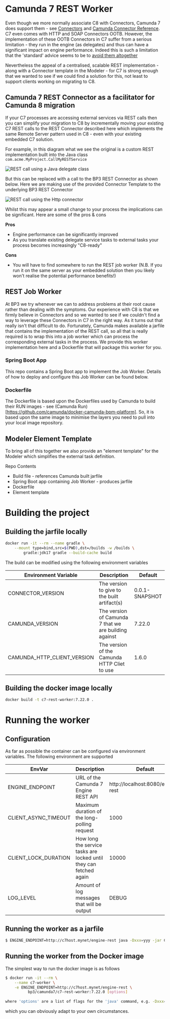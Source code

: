 # Camunda 7 REST Worker

Even though we more normally associate C8 with Connectors, Camunda 7 does support them - see
[Connectors](https://docs.camunda.org/manual/7.21/user-guide/process-engine/connectors/)
and [Camunda Connector Reference](https://docs.camunda.org/manual/7.21/reference/connect/). 
C7 even comes with HTTP and SOAP Connectors OOTB.
However, the implementation of these OOTB Connectors in C7 suffer from a serious limitation -
they run in the engine (as delegates) and thus can have a significant impact on engine performance. 
Indeed this is such a limitation that the 'standard' advice seems to be to 
[avoid them altogether](https://forum.camunda.io/t/platform-7-connectors-rest-api/44282)

Nevertheless the appeal of a centralised, scalable REST implementation - 
along with a Connector template in the Modeler - for C7
is strong enough that we wanted to see if we could find a solution for this, 
not least to support clients working on migrating to C8.

## Camunda 7 REST Connector as a facilitator for Camunda 8 migration
If your C7 processes are accessing external services via REST calls then you can simplify your
migration to C8 by incrementally moving your existing C7 REST calls to the REST Connector described
here which implements the same Remote Server pattern used in C8 -
even with your existing embedded C7 solution. 

For example, in this diagram what we see the original is a custom REST implementation built into the Java class
`com.acme.MyProject.CallMyRESTService` 

![REST call using a Java delegate class](images/delegate-rest-call.png "Java delegate REST call example")

But this can be replaced with a call to the BP3 REST Connector as shown below.
Here we are making use of the provided Connector Template to the underlying BP3 REST Connector

![REST call using the Http connector](images/connector-rest-call.png "Connector REST call example")

Whilst this may appear a small change to your process the implications can be significant. 
Here are some of the pros & cons

**Pros**
- Engine performance can be significantly improved
- As you translate existing delegate service tasks to external tasks your process becomes increasingly "C8-ready"

**Cons**
- You will have to find somewhere to run the REST job worker
(N.B. If you run it on the same server as your embedded solution then you likely won't realise the potential
performance benefits!)

## REST Job Worker
At BP3 we try whenever we can to address problems at their root cause rather than dealing with the
symptoms. Our experience with C8 is that we firmly believe in Connectors and so we wanted to see
if we couldn't find a way to leverage these Connectors in C7 in the right way. As it turns out
that really isn't that difficult to do. Fortunately, Camunda makes available a jarfile that 
contains the implementation of the REST call, so all that is really required is to wrap this
into a job worker which can process the corresponding external tasks in the process. We provide 
this worker implementation here and a Dockerfile that will package this worker for you.

### Spring Boot App
This repo contains a Spring Boot app to implement the Job Worker. 
Details of how to deploy and configure this Job Worker can be found below.

### Dockerfile
The Dockerfile is based upon the Dockerfiles used by Camunda to build their RUN images - see 
(Camunda Run)[https://github.com/camunda/docker-camunda-bpm-platform].
So, it is based upon the same image to minimise the layers you need to pull into your local image
repository.

## Modeler Element Template
To bring all of this together we also provide an "element template" for the Modeler which simplifies
the external task definition.

Repo Contents

- Build file - references Camunda built jarfile
- Spring Boot app containing Job Worker - produces jarfile
- Dockerfile
- Element template

# Building the project 
## Building the jarfile locally

```bash
docker run -it --rm --name gradle \
    --mount type=bind,src=$(PWD),dst=/builds -w /builds \
        gradle:jdk17 gradle --build-cache build
```
The build can be modified using the following environment variables

| Environment Variable        | Description                                    | Default        |
|-----------------------------|------------------------------------------------|----------------|
| CONNECTOR_VERSION           | The version to give to the built artifact(s)   | 0.0.1-SNAPSHOT |
| CAMUNDA_VERSION             | The version of Camunda 7 that we are building against | 7.22.0         |
| CAMUNDA_HTTP_CLIENT_VERSION | The version of the Camunda HTTP Cliet to use            | 1.6.0          |

## Building the docker image locally

```bash
docker build -t c7-rest-worker:7.22.0 .
```

# Running the worker
## Configuration
As far as possible the container can be configured via environment variables. The following environment
are supported

| EnvVar               | Description                                                        | Default                           |
|----------------------|--------------------------------------------------------------------|-----------------------------------|
| ENGINE_ENDPOINT      | URL of the Camunda 7 Engine REST API                               | http://localhost:8080/engine-rest |
| CLIENT_ASYNC_TIMEOUT | Maximum duration of the long-polling request                       | 1000                              |
| CLIENT_LOCK_DURATION | How long the service tasks are locked until they can fetched again | 10000                             |
| LOG_LEVEL            | Amount of log messages that will be output                         | DEBUG                             |

## Running the worker as a jarfile
```bash
$ ENGINE_ENDPOINT=http://c7host.mynet/engine-rest java -Dxxx=yyy -jar C7RESTConnector-<version>.jar
```

## Running the worker from the Docker image 

The simplest way to run the docker image is as follows

```bash
$ docker run -it --rm \
    --name c7-worker \
    -e ENGINE_ENDPOINT=http://c7host.mynet/engine-rest \
          bp3/camunda7/c7-rest-worker:7.22.0 [options]
          
where 'options' are a list of flags for the 'java' command, e.g. -Dxxx=yyy
```

which you can obviously adapt to your own circumstances.
